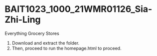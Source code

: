 # BAIT1023_1000_21WMR01126_Sia-Zhi-Ling
Everything Grocery Stores

1. Download and extract the folder.
2. Then, proceed to run the homepage.html to proceed.
